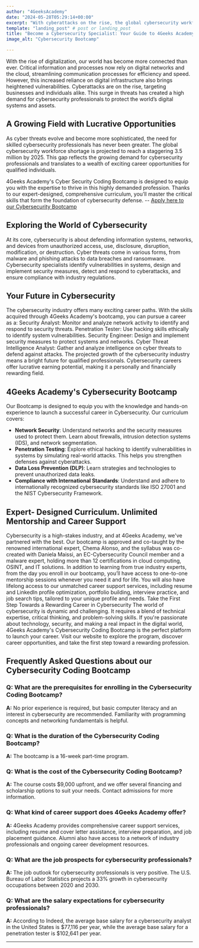 ```yaml
---
author: "4GeeksAcademy"
date: "2024-05-28T05:29:14+00:00"
excerpt: "With cyberattacks on the rise, the global cybersecurity workforce shortage is projected to reach 3.5 million by 2025. 4Geeks Academy's Cybersecurity Bootcamp equips you with the skills to thrive in this high-demand field."
template: "landing_post" # post or landing_post
title: "Become a Cybersecurity Specialist: Your Guide to 4Geeks Academy's Bootcamp"
image_alt: "Cybersecurity Bootcamp"

---
```


With the rise of digitalization, our world has become more connected than ever. Critical information and processes now rely on digital networks and the cloud, streamlining communication processes for efficiency and speed. However, this increased reliance on digital infrastructure also brings heightened vulnerabilities. Cyberattacks are on the rise, targeting businesses and individuals alike. This surge in threats has created a high demand for cybersecurity professionals to protect the world’s digital systems and assets.

## A Growing Field with Lucrative Opportunities

As cyber threats evolve and become more sophisticated, the need for skilled cybersecurity professionals has never been greater. The global cybersecurity workforce shortage is projected to reach a staggering 3.5 million by 2025. This gap reflects the growing demand for cybersecurity professionals and translates to a wealth of exciting career opportunities for qualified individuals.

4Geeks Academy's Cyber Security Coding Bootcamp is designed to equip you with the expertise to thrive in this highly demanded profession. Thanks to our expert-designed, comprehensive curriculum, you’ll master the critical skills that form the foundation of cybersecurity defense. -- [Apply here to our Cybersecurity  Bootcamp](https://4geeksacademy.com/us/coding-bootcamps/cybersecurity)

## Exploring the World of Cybersecurity
At its core, cybersecurity is about defending information systems, networks, and devices from unauthorized access, use, disclosure, disruption, modification, or destruction. Cyber threats come in various forms, from malware and phishing attacks to data breaches and ransomware.
Cybersecurity specialists identify vulnerabilities in systems, design and implement security measures, detect and respond to cyberattacks, and ensure compliance with industry regulations.

## Your Future in Cybersecurity

The cybersecurity industry offers many exciting career paths. With the skills acquired through 4Geeks Academy's bootcamp, you can pursue a career as a:
Security Analyst: Monitor and analyze network activity to identify and respond to security threats.
Penetration Tester: Use hacking skills ethically to identify system vulnerabilities.
Security Engineer: Design and implement security measures to protect systems and networks.
Cyber Threat Intelligence Analyst: Gather and analyze intelligence on cyber threats to defend against attacks.
The projected growth of the cybersecurity industry means a bright future for qualified professionals. Cybersecurity careers offer lucrative earning potential, making it a personally and financially rewarding field.

## 4Geeks Academy's Cybersecurity Bootcamp

Our Bootcamp is designed to equip you with the knowledge and hands-on experience to launch a successful career in Cybersecurity. Our curriculum covers:

- **Network Security**: Understand networks and the security measures used to protect them. Learn about firewalls, intrusion detection systems (IDS), and network segmentation.
- **Penetration Testing**: Explore ethical hacking to identify vulnerabilities in systems by simulating real-world attacks. This helps you strengthen defenses against cyberattacks.
- **Data Loss Prevention (DLP)**: Learn strategies and technologies to prevent unauthorized data leaks.
- **Compliance with International Standards**: Understand and adhere to internationally recognized cybersecurity standards like ISO 27001 and the NIST Cybersecurity Framework.
  
## Expert- Designed Curriculum. Unlimited Mentorship and Career Support

Cybersecurity is a high-stakes industry, and at 4Geeks Academy, we've partnered with the best. Our bootcamp is approved and co-taught by the renowned international expert, Chema Alonso,  and the syllabus was co-created with Daniela Maissi, an EC-Cybersecurity Council member and a malware expert, holding more than 12 certifications in cloud computing, OSINT, and IT solutions.
In addition to learning from true industry experts, from the day you enroll in our bootcamp, you’ll have access to one-to-one mentorship sessions whenever you need it and for life.
You will also have lifelong access to our unmatched career support services, including resume and LinkedIn profile optimization, portfolio building, interview practice, and job search tips, tailored to your unique profile and needs.
Take the First Step Towards a Rewarding Career in Cybersecurity
The world of cybersecurity is dynamic and challenging. It requires a blend of technical expertise, critical thinking, and problem-solving skills. If you're passionate about technology, security, and making a real impact in the digital world, 4Geeks Academy's Cybersecurity Coding Bootcamp is the perfect platform to launch your career.
Visit our website to explore the program, discover career opportunities, and take the first step toward a rewarding profession.


## Frequently Asked Questions about our Cybersecurity Coding Bootcamp

### Q: What are the prerequisites for enrolling in the Cybersecurity Coding Bootcamp?
**A:** No prior experience is required, but basic computer literacy and an interest in cybersecurity are recommended. Familiarity with programming concepts and networking fundamentals is helpful.

### Q: What is the duration of the Cybersecurity Coding Bootcamp?
**A:** The bootcamp is a 16-week part-time program.

### Q: What is the cost of the Cybersecurity Coding Bootcamp?
**A:** The course costs $9,000 upfront, and we offer several financing and scholarship options to suit your needs. Contact admissions for more information.

### Q: What kind of career support does 4Geeks Academy offer?
**A:** 4Geeks Academy provides comprehensive career support services, including resume and cover letter assistance, interview preparation, and job placement guidance. Alumni also have access to a network of industry professionals and ongoing career development resources.

### Q: What are the job prospects for cybersecurity professionals?
**A:** The job outlook for cybersecurity professionals is very positive. The U.S. Bureau of Labor Statistics projects a 33% growth in cybersecurity occupations between 2020 and 2030.

### Q: What are the salary expectations for cybersecurity professionals?
**A:** According to Indeed, the average base salary for a cybersecurity analyst in the United States is $77,116 per year, while the average base salary for a penetration tester is $102,641 per year.

<call-to-action button_text="Apply now" button_link="/us/coding-bootcamps/cybersecurity" background="rgba(0, 151, 205, 0.15)" title="Become a Cybersecurity Specialist" text="Join a Cybersecurity Bootcamp and become a sought-after professional in the field of cybersecurity."></call-to-action>

---
